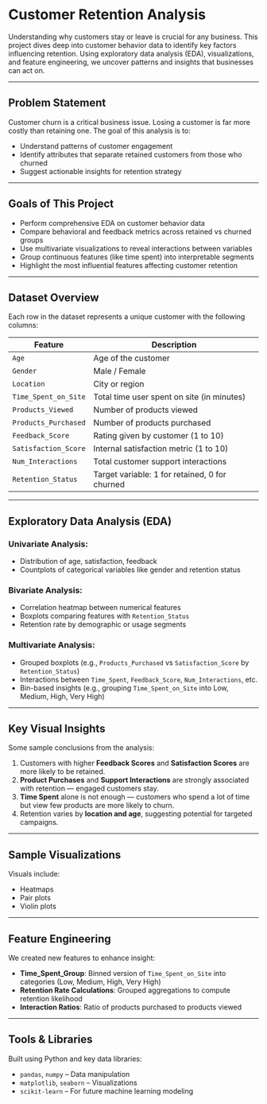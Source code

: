 # Customer Retention Analysis

Understanding why customers stay or leave is crucial for any business. This project dives deep into customer behavior data to identify key factors influencing retention. Using exploratory data analysis (EDA), visualizations, and feature engineering, we uncover patterns and insights that businesses can act on.

---

## Problem Statement

Customer churn is a critical business issue. Losing a customer is far more costly than retaining one. The goal of this analysis is to:
- Understand patterns of customer engagement
- Identify attributes that separate retained customers from those who churned
- Suggest actionable insights for retention strategy

---

## Goals of This Project

- Perform comprehensive EDA on customer behavior data
- Compare behavioral and feedback metrics across retained vs churned groups
- Use multivariate visualizations to reveal interactions between variables
- Group continuous features (like time spent) into interpretable segments
- Highlight the most influential features affecting customer retention

---

## Dataset Overview

Each row in the dataset represents a unique customer with the following columns:

| Feature | Description |
|--------|-------------|
| `Age` | Age of the customer |
| `Gender` | Male / Female |
| `Location` | City or region |
| `Time_Spent_on_Site` | Total time user spent on site (in minutes) |
| `Products_Viewed` | Number of products viewed |
| `Products_Purchased` | Number of products purchased |
| `Feedback_Score` | Rating given by customer (1 to 10) |
| `Satisfaction_Score` | Internal satisfaction metric (1 to 10) |
| `Num_Interactions` | Total customer support interactions |
| `Retention_Status` | Target variable: 1 for retained, 0 for churned |

---

## Exploratory Data Analysis (EDA)

### Univariate Analysis:
- Distribution of age, satisfaction, feedback
- Countplots of categorical variables like gender and retention status

### Bivariate Analysis:
- Correlation heatmap between numerical features
- Boxplots comparing features with `Retention_Status`
- Retention rate by demographic or usage segments

### Multivariate Analysis:
- Grouped boxplots (e.g., `Products_Purchased` vs `Satisfaction_Score` by `Retention_Status`)
- Interactions between `Time_Spent`, `Feedback_Score`, `Num_Interactions`, etc.
- Bin-based insights (e.g., grouping `Time_Spent_on_Site` into Low, Medium, High, Very High)

---

## Key Visual Insights

Some sample conclusions from the analysis:

1. Customers with higher **Feedback Scores** and **Satisfaction Scores** are more likely to be retained.
2. **Product Purchases** and **Support Interactions** are strongly associated with retention — engaged customers stay.
3. **Time Spent** alone is not enough — customers who spend a lot of time but view few products are more likely to churn.
4. Retention varies by **location and age**, suggesting potential for targeted campaigns.

---

## Sample Visualizations

Visuals include:
- Heatmaps
- Pair plots
- Violin plots

---

## Feature Engineering

We created new features to enhance insight:

- **Time_Spent_Group**: Binned version of `Time_Spent_on_Site` into categories (Low, Medium, High, Very High)
- **Retention Rate Calculations**: Grouped aggregations to compute retention likelihood
- **Interaction Ratios**: Ratio of products purchased to products viewed

---

## Tools & Libraries

Built using Python and key data libraries:

- `pandas`, `numpy` – Data manipulation
- `matplotlib`, `seaborn` – Visualizations
- `scikit-learn` – For future machine learning modeling


